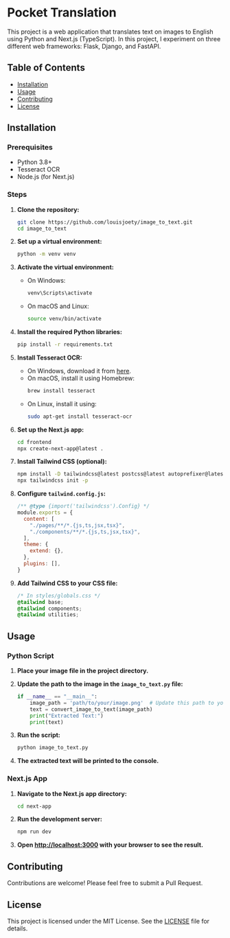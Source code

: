# Pocket Translation

This project is a web application that translates text on images to English using Python and Next.js (TypeScript). In this project, I experiment on three different web frameworks: Flask, Django, and FastAPI.

## Table of Contents

- [Installation](#installation)
- [Usage](#usage)
- [Contributing](#contributing)
- [License](#license)

## Installation

### Prerequisites

- Python 3.8+
- Tesseract OCR
- Node.js (for Next.js)

### Steps

1. **Clone the repository:**
    ```bash
    git clone https://github.com/louisjoety/image_to_text.git
    cd image_to_text
    ```

2. **Set up a virtual environment:**
    ```bash
    python -m venv venv
    ```

3. **Activate the virtual environment:**
    - On Windows:
      ```bash
      venv\Scripts\activate
      ```
    - On macOS and Linux:
      ```bash
      source venv/bin/activate
      ```

4. **Install the required Python libraries:**
    ```bash
    pip install -r requirements.txt
    ```

5. **Install Tesseract OCR:**
    - On Windows, download it from [here](https://github.com/UB-Mannheim/tesseract/wiki).
    - On macOS, install it using Homebrew:
      ```bash
      brew install tesseract
      ```
    - On Linux, install it using:
      ```bash
      sudo apt-get install tesseract-ocr
      ```

6. **Set up the Next.js app:**
    ```bash
    cd frontend
    npx create-next-app@latest .
    ```

7. **Install Tailwind CSS (optional):**
    ```bash
    npm install -D tailwindcss@latest postcss@latest autoprefixer@latest
    npx tailwindcss init -p
    ```

8. **Configure `tailwind.config.js`:**
    ```javascript
    /** @type {import('tailwindcss').Config} */
    module.exports = {
      content: [
        "./pages/**/*.{js,ts,jsx,tsx}",
        "./components/**/*.{js,ts,jsx,tsx}",
      ],
      theme: {
        extend: {},
      },
      plugins: [],
    }
    ```

9. **Add Tailwind CSS to your CSS file:**
    ```css
    /* In styles/globals.css */
    @tailwind base;
    @tailwind components;
    @tailwind utilities;
    ```

## Usage

### Python Script

1. **Place your image file in the project directory.**

2. **Update the path to the image in the `image_to_text.py` file:**
    ```python
    if __name__ == "__main__":
        image_path = 'path/to/your/image.png'  # Update this path to your image file
        text = convert_image_to_text(image_path)
        print("Extracted Text:")
        print(text)
    ```

3. **Run the script:**
    ```bash
    python image_to_text.py
    ```

4. **The extracted text will be printed to the console.**

### Next.js App

1. **Navigate to the Next.js app directory:**
    ```bash
    cd next-app
    ```

2. **Run the development server:**
    ```bash
    npm run dev
    ```

3. **Open [http://localhost:3000](http://localhost:3000) with your browser to see the result.**

## Contributing

Contributions are welcome! Please feel free to submit a Pull Request.

## License

This project is licensed under the MIT License. See the [LICENSE](LICENSE) file for details.